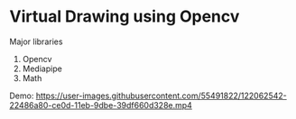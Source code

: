 # Virtual Drawing using Opencv

Major libraries

1) Opencv
2) Mediapipe
3) Math

Demo: 
https://user-images.githubusercontent.com/55491822/122062542-22486a80-ce0d-11eb-9dbe-39df660d328e.mp4



